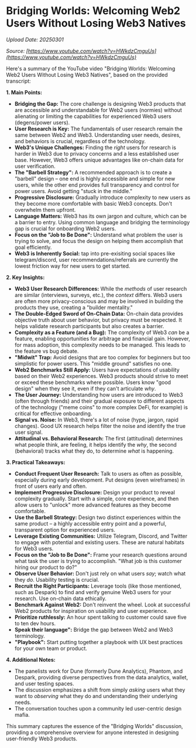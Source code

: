 # Bridging Worlds: Welcoming Web2 Users Without Losing Web3 Natives

*Upload Date: 20250301*

*Source: [https://www.youtube.com/watch?v=HWkdzCmguUs](https://www.youtube.com/watch?v=HWkdzCmguUs)*

Here's a summary of the YouTube video "Bridging Worlds: Welcoming Web2 Users Without Losing Web3 Natives", based on the provided transcript:

**1. Main Points:**

*   **Bridging the Gap:** The core challenge is designing Web3 products that are accessible and understandable for Web2 users (normies) without alienating or limiting the capabilities for experienced Web3 users (degens/power users).
*   **User Research is Key:** The fundamentals of user research remain the same between Web2 and Web3.  Understanding user needs, desires, and behaviors is crucial, regardless of the technology.
*   **Web3's Unique Challenges:**  Finding the *right* users for research is harder in Web3 due to privacy concerns and a less established user base. However, Web3 offers unique advantages like on-chain data for user verification.
*   **The "Barbell Strategy":**  A recommended approach is to create a "barbell" design – one end is highly accessible and simple for new users, while the other end provides full transparency and control for power users.  Avoid getting "stuck in the middle."
*   **Progressive Disclosure:**  Gradually introduce complexity to new users as they become more comfortable with basic Web3 concepts.  Don't overwhelm them upfront.
*   **Language Matters:**  Web3 has its own jargon and culture, which can be a barrier to entry.  Using common language and bridging the terminology gap is crucial for onboarding Web2 users.
*   **Focus on the "Job to Be Done":**  Understand what problem the user is trying to solve, and focus the design on helping them accomplish that goal efficiently.
*    **Web3 is Inherently Social:** tap into pre-exisiting social spaces like telegram/discord, user recommendations/referrals are currently the lowest friction way for new users to get started.

**2. Key Insights:**

*   **Web3 User Research Differences:** While the *methods* of user research are similar (interviews, surveys, etc.), the *context* differs.  Web3 users are often more privacy-conscious and may be involved in building the products they use, creating a "builder mentality."
*   **The Double-Edged Sword of On-Chain Data:**  On-chain data provides objective truth about user behavior, but privacy must be respected.  It helps validate research participants but also creates a barrier.
*    **Complexity as a Feature (and a Bug):**  The complexity of Web3 *can* be a feature, enabling opportunities for arbitrage and financial gain. However, for mass adoption, this complexity needs to be managed.  This leads to the feature vs bug debate.
*   **"Midwit" Trap:**  Avoid designs that are too complex for beginners but too simplistic for power users.  This "middle ground" satisfies no one.
*   **Web2 Benchmarks Still Apply:** Users have expectations of usability based on their Web2 experiences. Web3 products should strive to meet or exceed these benchmarks where possible.  Users know "good design" when they see it, even if they can't articulate *why*.
*   **The User Journey:**  Understanding how users are introduced to Web3 (often through friends) and their gradual exposure to different aspects of the technology ("meme coins" to more complex DeFi, for example) is critical for effective onboarding.
*   **Signal vs. Noise:** In Web3, there's a lot of noise (hype, jargon, rapid changes).  Good UX research helps filter the noise and identify the true user signal.
* **Attitudinal vs. Behavioral Research:** The first (attitudinal) determines what people think, are feeling, it helps identify the *why*, the second (behavioral) tracks what they do, to determine *what* is happening.

**3. Practical Takeaways:**

*   **Conduct Frequent User Research:**  Talk to users as often as possible, especially during early development.  Put designs (even wireframes) in front of users early and often.
*   **Implement Progressive Disclosure:** Design your product to reveal complexity gradually.  Start with a simple, core experience, and then allow users to "unlock" more advanced features as they become comfortable.
*   **Use the Barbell Strategy:** Design two distinct experiences within the same product – a highly accessible entry point and a powerful, transparent option for experienced users.
*   **Leverage Existing Communities:** Utilize Telegram, Discord, and Twitter to engage with potential and existing users.  These are natural habitats for Web3 users.
*   **Focus on the "Job to Be Done":** Frame your research questions around what task the user is trying to accomplish.  "What job is this customer hiring our product to do?"
*   **Observe User Behavior:**  Don't just rely on what users *say*; watch what they *do*.  Usability testing is crucial.
*   **Recruit the Right Participants:** Leverage tools (like those mentioned, such as Despark) to find and verify genuine Web3 users for your research. Use on-chain data ethically.
*   **Benchmark Against Web2:**  Don't reinvent the wheel.  Look at successful Web2 products for inspiration on usability and user experience.
*   **Prioritize ruthlessly:** An hour spent talking to customer could save five to ten dev hours.
*   **Speak their language":** Bridge the gap between Web2 and Web3 terminology.
* **"Playbook":** Start putting together a playbook with UX best practices for your own team or product.

**4. Additional Notes:**

*   The panelists work for Dune (formerly Dune Analytics), Phantom, and Despark, providing diverse perspectives from the data analytics, wallet, and user testing spaces.
*   The discussion emphasizes a shift from simply *asking* users what they want to *observing* what they do and understanding their underlying needs.
* The conversation touches upon a community led user-centric design mafia.

This summary captures the essence of the "Bridging Worlds" discussion, providing a comprehensive overview for anyone interested in designing user-friendly Web3 products.